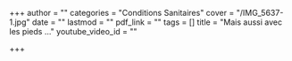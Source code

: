 +++
author = ""
categories = "Conditions Sanitaires"
cover = "/IMG_5637-1.jpg"
date = ""
lastmod = ""
pdf_link = ""
tags = []
title = "Mais aussi avec les pieds ..."
youtube_video_id = ""

+++

